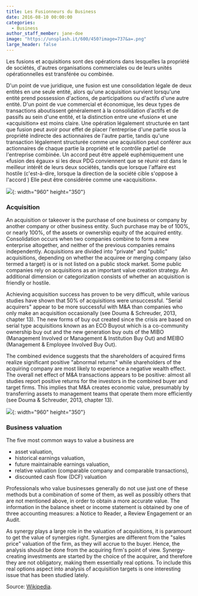 ```yaml
---
title: Les Fusionneurs du Business
date: 2016-08-10 00:00:00
categories:
  - Business
author_staff_member: jane-doe
image: "https://unsplash.it/600/450?image=737&a=.png"
large_header: false
---
```


Les fusions et acquisitions sont des opérations dans lesquelles la propriété de sociétés, d'autres organisations commerciales ou de leurs unités opérationnelles est transférée ou combinée.

D'un point de vue juridique, une fusion est une consolidation légale de deux entités en une seule entité, alors qu'une acquisition survient lorsqu'une entité prend possession d'actions, de participations ou d'actifs d'une autre entité. D'un point de vue commercial et économique, les deux types de transactions aboutissent généralement à la consolidation d'actifs et de passifs au sein d'une entité, et la distinction entre une «fusion» et une «acquisition» est moins claire. Une opération légalement structurée en tant que fusion peut avoir pour effet de placer l'entreprise d'une partie sous la propriété indirecte des actionnaires de l'autre partie, tandis qu'une transaction légalement structurée comme une acquisition peut conférer aux actionnaires de chaque partie la propriété et le contrôle partiel de l'entreprise combinée. Un accord peut être appelé euphémiquement une «fusion des égaux» si les deux PDG conviennent que se réunir est dans le meilleur intérêt de leurs deux sociétés, tandis que lorsque l'affaire est hostile (c'est-à-dire, lorsque la direction de la société cible s'oppose à l'accord ) Elle peut être considérée comme une «acquisition».


![](https://unsplash.it/960/350?image=617){: width="960" height="350"}

### Acquisition

An acquisition or takeover is the purchase of one business or company by another company or other business entity. Such purchase may be of 100%, or nearly 100%, of the assets or ownership equity of the acquired entity. Consolidation occurs when two companies combine to form a new enterprise altogether, and neither of the previous companies remains independently. Acquisitions are divided into "private" and "public" acquisitions, depending on whether the acquiree or merging company (also termed a target) is or is not listed on a public stock market. Some public companies rely on acquisitions as an important value creation strategy. An additional dimension or categorization consists of whether an acquisition is friendly or hostile.

Achieving acquisition success has proven to be very difficult, while various studies have shown that 50% of acquisitions were unsuccessful. "Serial acquirers" appear to be more successful with M&A than companies who only make an acquisition occasionally (see Douma & Schreuder, 2013, chapter 13). The new forms of buy out created since the crisis are based on serial type acquisitions known as an ECO Buyout which is a co-community ownership buy out and the new generation buy outs of the MIBO (Management Involved or Management & Institution Buy Out) and MEIBO (Management & Employee Involved Buy Out).

The combined evidence suggests that the shareholders of acquired firms realize significant positive "abnormal returns" while shareholders of the acquiring company are most likely to experience a negative wealth effect. The overall net effect of M&A transactions appears to be positive: almost all studies report positive returns for the investors in the combined buyer and target firms. This implies that M&A creates economic value, presumably by transferring assets to management teams that operate them more efficiently (see Douma & Schreuder, 2013, chapter 13).


![](https://unsplash.it/960/350?image=864){: width="960" height="350"}

### Business valuation

The five most common ways to value a business are

* asset valuation,
* historical earnings valuation,
* future maintainable earnings valuation,
* relative valuation (comparable company and comparable transactions),
* discounted cash flow (DCF) valuation

Professionals who value businesses generally do not use just one of these methods but a combination of some of them, as well as possibly others that are not mentioned above, in order to obtain a more accurate value. The information in the balance sheet or income statement is obtained by one of three accounting measures: a Notice to Reader, a Review Engagement or an Audit.

As synergy plays a large role in the valuation of acquisitions, it is paramount to get the value of synergies right. Synergies are different from the "sales price" valuation of the firm, as they will accrue to the buyer. Hence, the analysis should be done from the acquiring firm's point of view. Synergy-creating investments are started by the choice of the acquirer, and therefore they are not obligatory, making them essentially real options. To include this real options aspect into analysis of acquisition targets is one interesting issue that has been studied lately.

Source: [Wikipedia](https://en.wikipedia.org/wiki/Mergers_and_acquisitions).
